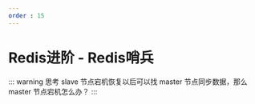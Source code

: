 ```yaml
---
order : 15
---
```

# Redis进阶 - Redis哨兵

::: warning 思考
slave 节点宕机恢复以后可以找 master 节点同步数据，那么 master 节点宕机怎么办？
:::

